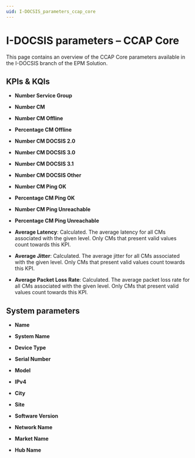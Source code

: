```yaml
---
uid: I-DOCSIS_parameters_ccap_core
---
```


# I-DOCSIS parameters – CCAP Core

This page contains an overview of the CCAP Core parameters available in the I-DOCSIS branch of the EPM Solution.

## KPIs & KQIs

- **Number Service Group**

- **Number CM**

- **Number CM Offline**

- **Percentage CM Offline**

- **Number CM DOCSIS 2.0**

- **Number CM DOCSIS 3.0**

- **Number CM DOCSIS 3.1**

- **Number CM DOCSIS Other**

- **Number CM Ping OK**

- **Percentage CM Ping OK**

- **Number CM Ping Unreachable**

- **Percentage CM Ping Unreachable**

- **Average Latency**: Calculated. The average latency for all CMs associated with the given level. Only CMs that present valid values count towards this KPI.

- **Average Jitter**: Calculated. The average jitter for all CMs associated with the given level. Only CMs that present valid values count towards this KPI.

- **Average Packet Loss Rate**: Calculated. The average packet loss rate for all CMs associated with the given level. Only CMs that present valid values count towards this KPI.

## System parameters

- **Name**

- **System Name**

- **Device Type**

- **Serial Number**

- **Model**

- **IPv4**

- **City**

- **Site**

- **Software Version**

- **Network Name**

- **Market Name**

- **Hub Name**
